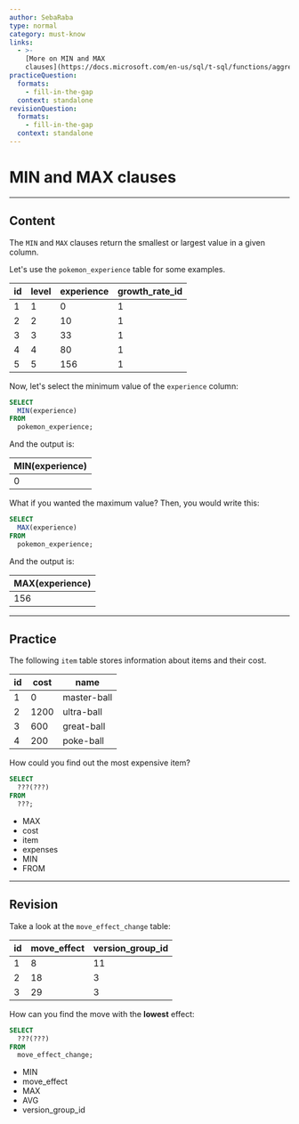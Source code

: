 ```yaml
---
author: SebaRaba
type: normal
category: must-know
links:
  - >-
    [More on MIN and MAX
    clauses](https://docs.microsoft.com/en-us/sql/t-sql/functions/aggregate-functions-transact-sql){documentation}
practiceQuestion:
  formats:
    - fill-in-the-gap
  context: standalone
revisionQuestion:
  formats:
    - fill-in-the-gap
  context: standalone
---
```


# MIN and MAX clauses

---

## Content

The `MIN` and `MAX` clauses return the smallest or largest value in a given column.

Let's use the `pokemon_experience` table for some examples.

| id | level | experience | growth_rate_id |
|----|-------|------------|----------------|
| 1  | 1     | 0          | 1              |
| 2  | 2     | 10         | 1              |
| 3  | 3     | 33         | 1              |
| 4  | 4     | 80         | 1              |
| 5  | 5     | 156        | 1              |

Now, let's select the minimum value of the `experience` column:

```sql
SELECT
  MIN(experience)
FROM
  pokemon_experience;
```

And the output is:

| MIN(experience) |
|-----------------|
| 0               |

What if you wanted the maximum value? Then, you would write this:

```sql
SELECT
  MAX(experience)
FROM
  pokemon_experience;
```

And the output is:

| MAX(experience) |
|-----------------|
| 156             |

---

## Practice

The following `item` table stores information about items and their cost.

| id | cost | name        |
| -- | ---- | ----------- |
| 1  | 0    | master-ball |
| 2  | 1200 | ultra-ball  |
| 3  | 600  | great-ball  |
| 4  | 200  | poke-ball   |

How could you find out the most expensive item?

```sql
SELECT
  ???(???)
FROM
  ???;
```

- MAX
- cost
- item
- expenses
- MIN
- FROM


---

## Revision

Take a look at the `move_effect_change` table:

| id | move_effect | version_group_id |
| -- | ----------- | ---------------- |
| 1  | 8           | 11               |
| 2  | 18          | 3                |
| 3  | 29          | 3                |

How can you find the move with the **lowest** effect:

```sql
SELECT
  ???(???)
FROM
  move_effect_change;
```

- MIN
- move_effect
- MAX
- AVG
- version_group_id
